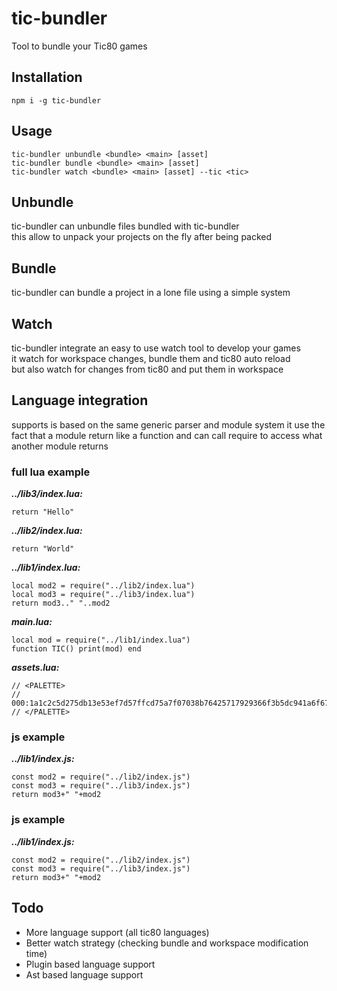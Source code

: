 # tic-bundler

Tool to bundle your Tic80 games

## Installation

    npm i -g tic-bundler

## Usage

    tic-bundler unbundle <bundle> <main> [asset]
    tic-bundler bundle <bundle> <main> [asset]
    tic-bundler watch <bundle> <main> [asset] --tic <tic>

## Unbundle

tic-bundler can unbundle files bundled with tic-bundler  
this allow to unpack your projects on the fly after being packed

## Bundle

tic-bundler can bundle a project in a lone file using a simple system

## Watch

tic-bundler integrate an easy to use watch tool to develop your games  
it watch for workspace changes, bundle them and tic80 auto reload  
but also watch for changes from tic80 and put them in workspace

## Language integration

supports is based on the same generic parser and module system
it use the fact that a module return like a function and can call require to access what another module returns

### full lua example

**_../lib3/index.lua:_**

    return "Hello"

**_../lib2/index.lua:_**

    return "World"

**_../lib1/index.lua:_**

    local mod2 = require("../lib2/index.lua")
    local mod3 = require("../lib3/index.lua")
    return mod3.." "..mod2

**_main.lua:_**

    local mod = require("../lib1/index.lua")
    function TIC() print(mod) end

**_assets.lua:_**

    // <PALETTE>
    // 000:1a1c2c5d275db13e53ef7d57ffcd75a7f07038b76425717929366f3b5dc941a6f673eff7f4f4f494b0c2566c86333c57
    // </PALETTE>

### js example

**_../lib1/index.js:_**

    const mod2 = require("../lib2/index.js")
    const mod3 = require("../lib3/index.js")
    return mod3+" "+mod2

### js example

**_../lib1/index.js:_**

    const mod2 = require("../lib2/index.js")
    const mod3 = require("../lib3/index.js")
    return mod3+" "+mod2

## Todo

- More language support (all tic80 languages)
- Better watch strategy (checking bundle and workspace modification time)
- Plugin based language support
- Ast based language support
